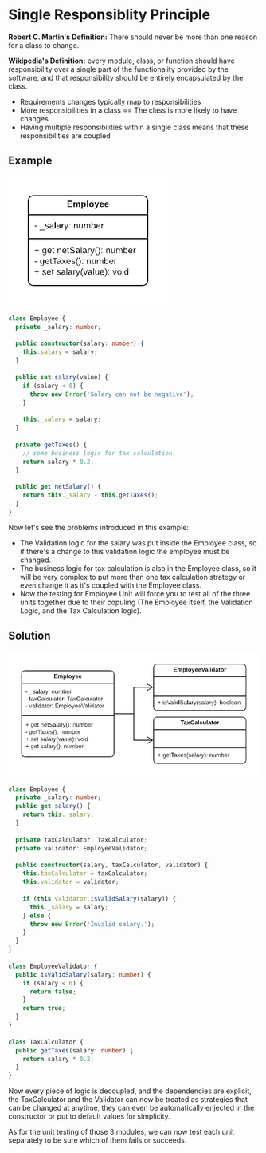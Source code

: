 # Single Responsiblity Principle

**Robert C. Martin's Definition:** There should never be more than one reason for a class to change.

**Wikipedia's Definition:** every module, class, or function should have responsibility over a single part of the functionality provided by the software, and that responsibility should be entirely encapsulated by the class.

* Requirements changes typically map to responsibilities
* More responsibilities in a class == The class is more likely to have changes
* Having multiple responsibilities within a single class means that these responsibilities are coupled

## Example

![Figure 11](../.gitbook/assets/figure_11.png)

```typescript
class Employee {
  private _salary: number;

  public constructor(salary: number) {
    this.salary = salary;
  }

  public set salary(value) {
    if (salary < 0) {
      throw new Error('Salary can not be negative');
    }

    this._salary = salary;
  }

  private getTaxes() {
    // some business logic for tax calculation
    return salary * 0.2;
  }

  public get netSalary() {
    return this._salary - this.getTaxes();
  }
}
```

Now let's see the problems introduced in this example:

* The Validation logic for the salary was put inside the Employee class, so if there's a change to this validation logic the employee must be changed.
* The business logic for tax calculation is also in the Employee class, so it will be very complex to put more than one tax calculation strategy or even change it as it's coupled with the Employee class.
* Now the testing for Employee Unit will force you to test all of the three units together due to their copuling \(The Employee itself, the Validation Logic, and the Tax Calculation logic\).

## Solution

![Figure 12](../.gitbook/assets/figure_12.png)

```typescript
class Employee {
  private _salary: number;
  public get salary() {
    return this._salary;
  }

  private taxCalculator: TaxCalculator;
  private validator: EmployeeValidator;

  public constructor(salary, taxCalculator, validator) {
    this.taxCalculator = taxCalculator;
    this.validator = validator;

    if (this.validator.isValidSalary(salary)) {
      this._salary = salary;
    } else {
      throw new Error('Invalid salary.');
    }
  }
}

class EmployeeValidator {
  public isValidSalary(salary: number) {
    if (salary < 0) {
      return false;
    }
    return true;
  }
}

class TaxCalculator {
  public getTaxes(salary: number) {
    return salary * 0.2;
  }
}
```

Now every piece of logic is decoupled, and the dependencies are explicit, the TaxCalculator and the Validator can now be treated as strategies that can be changed at anytime, they can even be automatically enjected in the constructor or put to default values for simplicity.

As for the unit testing of those 3 modules, we can now test each unit separately to be sure which of them fails or succeeds.

